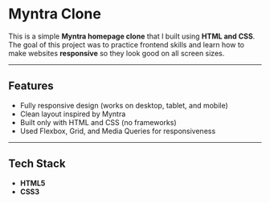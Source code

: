 # Myntra Clone

This is a simple **Myntra homepage clone** that I built using **HTML and CSS**.  
The goal of this project was to practice frontend skills and learn how to make websites **responsive** so they look good on all screen sizes.

---

## Features
- Fully responsive design (works on desktop, tablet, and mobile)
- Clean layout inspired by Myntra
- Built only with HTML and CSS (no frameworks)
- Used Flexbox, Grid, and Media Queries for responsiveness

---

## Tech Stack
- **HTML5**  
- **CSS3**


